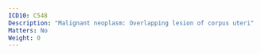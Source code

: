 ```yaml
---
ICD10: C548
Description: "Malignant neoplasm: Overlapping lesion of corpus uteri"
Matters: No
Weight: 0
---
```

